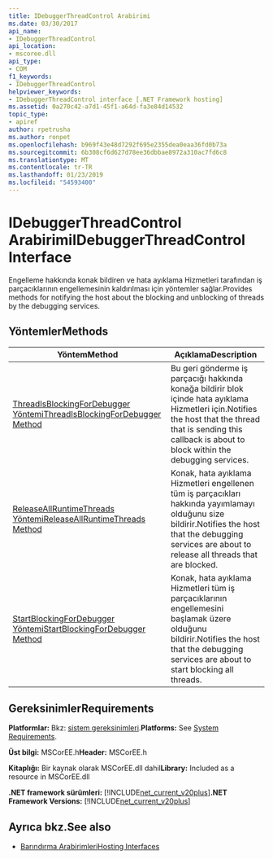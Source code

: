 ```yaml
---
title: IDebuggerThreadControl Arabirimi
ms.date: 03/30/2017
api_name:
- IDebuggerThreadControl
api_location:
- mscoree.dll
api_type:
- COM
f1_keywords:
- IDebuggerThreadControl
helpviewer_keywords:
- IDebuggerThreadControl interface [.NET Framework hosting]
ms.assetid: 0a270c42-a7d1-45f1-a64d-fa3e84d14532
topic_type:
- apiref
author: rpetrusha
ms.author: ronpet
ms.openlocfilehash: b969f43e48d7292f695e2355dea0eaa36fd0b73a
ms.sourcegitcommit: 6b308cf6d627d78ee36dbbae8972a310ac7fd6c8
ms.translationtype: MT
ms.contentlocale: tr-TR
ms.lasthandoff: 01/23/2019
ms.locfileid: "54593400"
---
```

# <a name="idebuggerthreadcontrol-interface"></a><span data-ttu-id="5dcf9-102">IDebuggerThreadControl Arabirimi</span><span class="sxs-lookup"><span data-stu-id="5dcf9-102">IDebuggerThreadControl Interface</span></span>
<span data-ttu-id="5dcf9-103">Engelleme hakkında konak bildiren ve hata ayıklama Hizmetleri tarafından iş parçacıklarının engellemesinin kaldırılması için yöntemler sağlar.</span><span class="sxs-lookup"><span data-stu-id="5dcf9-103">Provides methods for notifying the host about the blocking and unblocking of threads by the debugging services.</span></span>  
  
## <a name="methods"></a><span data-ttu-id="5dcf9-104">Yöntemler</span><span class="sxs-lookup"><span data-stu-id="5dcf9-104">Methods</span></span>  
  
|<span data-ttu-id="5dcf9-105">Yöntem</span><span class="sxs-lookup"><span data-stu-id="5dcf9-105">Method</span></span>|<span data-ttu-id="5dcf9-106">Açıklama</span><span class="sxs-lookup"><span data-stu-id="5dcf9-106">Description</span></span>|  
|------------|-----------------|  
|[<span data-ttu-id="5dcf9-107">ThreadIsBlockingForDebugger Yöntemi</span><span class="sxs-lookup"><span data-stu-id="5dcf9-107">ThreadIsBlockingForDebugger Method</span></span>](../../../../docs/framework/unmanaged-api/hosting/idebuggerthreadcontrol-threadisblockingfordebugger-method.md)|<span data-ttu-id="5dcf9-108">Bu geri gönderme iş parçacığı hakkında konağa bildirir blok içinde hata ayıklama Hizmetleri için.</span><span class="sxs-lookup"><span data-stu-id="5dcf9-108">Notifies the host that the thread that is sending this callback is about to block within the debugging services.</span></span>|  
|[<span data-ttu-id="5dcf9-109">ReleaseAllRuntimeThreads Yöntemi</span><span class="sxs-lookup"><span data-stu-id="5dcf9-109">ReleaseAllRuntimeThreads Method</span></span>](../../../../docs/framework/unmanaged-api/hosting/idebuggerthreadcontrol-releaseallruntimethreads-method.md)|<span data-ttu-id="5dcf9-110">Konak, hata ayıklama Hizmetleri engellenen tüm iş parçacıkları hakkında yayımlamayı olduğunu size bildirir.</span><span class="sxs-lookup"><span data-stu-id="5dcf9-110">Notifies the host that the debugging services are about to release all threads that are blocked.</span></span>|  
|[<span data-ttu-id="5dcf9-111">StartBlockingForDebugger Yöntemi</span><span class="sxs-lookup"><span data-stu-id="5dcf9-111">StartBlockingForDebugger Method</span></span>](../../../../docs/framework/unmanaged-api/hosting/idebuggerthreadcontrol-startblockingfordebugger-method.md)|<span data-ttu-id="5dcf9-112">Konak, hata ayıklama Hizmetleri tüm iş parçacıklarının engellemesini başlamak üzere olduğunu bildirir.</span><span class="sxs-lookup"><span data-stu-id="5dcf9-112">Notifies the host that the debugging services are about to start blocking all threads.</span></span>|  
  
## <a name="requirements"></a><span data-ttu-id="5dcf9-113">Gereksinimler</span><span class="sxs-lookup"><span data-stu-id="5dcf9-113">Requirements</span></span>  
 <span data-ttu-id="5dcf9-114">**Platformlar:** Bkz: [sistem gereksinimleri](../../../../docs/framework/get-started/system-requirements.md).</span><span class="sxs-lookup"><span data-stu-id="5dcf9-114">**Platforms:** See [System Requirements](../../../../docs/framework/get-started/system-requirements.md).</span></span>  
  
 <span data-ttu-id="5dcf9-115">**Üst bilgi:** MSCorEE.h</span><span class="sxs-lookup"><span data-stu-id="5dcf9-115">**Header:** MSCorEE.h</span></span>  
  
 <span data-ttu-id="5dcf9-116">**Kitaplığı:** Bir kaynak olarak MSCorEE.dll dahil</span><span class="sxs-lookup"><span data-stu-id="5dcf9-116">**Library:** Included as a resource in MSCorEE.dll</span></span>  
  
 <span data-ttu-id="5dcf9-117">**.NET framework sürümleri:** [!INCLUDE[net_current_v20plus](../../../../includes/net-current-v20plus-md.md)]</span><span class="sxs-lookup"><span data-stu-id="5dcf9-117">**.NET Framework Versions:** [!INCLUDE[net_current_v20plus](../../../../includes/net-current-v20plus-md.md)]</span></span>  
  
## <a name="see-also"></a><span data-ttu-id="5dcf9-118">Ayrıca bkz.</span><span class="sxs-lookup"><span data-stu-id="5dcf9-118">See also</span></span>
- [<span data-ttu-id="5dcf9-119">Barındırma Arabirimleri</span><span class="sxs-lookup"><span data-stu-id="5dcf9-119">Hosting Interfaces</span></span>](../../../../docs/framework/unmanaged-api/hosting/hosting-interfaces.md)
